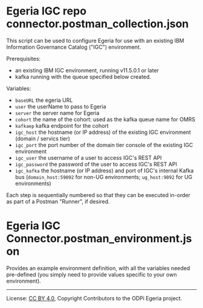 <!-- SPDX-License-Identifier: Apache-2.0 -->
<!-- Copyright Contributors to the ODPi Egeria project. -->

# Egeria IGC repo connector.postman_collection.json

This script can be used to configure Egeria for use with an existing IBM Information Governance Catalog ("IGC") environment.

Prerequisites:

- an existing IBM IGC environment, running v11.5.0.1 or later
- kafka running with the queue specified below created. 

Variables:

- `baseURL` the egeria URL
- `user` the userName to pass to Egeria
- `server` the server name for Egeria
- `cohort` the name of the cohort: used as the kafka queue name for OMRS
- `kafkaep` kafka endpoint for the cohort
- `igc_host` the hostname (or IP address) of the existing IGC environment (domain / servics tier)
- `igc_port` the port number of the domain tier console of the existing IGC environment
- `igc_user` the username of a user to access IGC's REST API
- `igc_password` the password of the user to access IGC's REST API
- `igc_kafka` the hostname (or IP address) and port of IGC's internal Kafka bus (`domain_host:59092` for non-UG environments; `ug_host:9092` for UG environments)

Each step is sequentially numbered so that they can be executed in-order as part of a Postman "Runner", if desired.

# Egeria IGC Connector.postman_environment.json

Provides an example environment definition, with all the variables needed pre-defined (you simply need to provide values specific to your own environment).


----
License: [CC BY 4.0](https://creativecommons.org/licenses/by/4.0/),
Copyright Contributors to the ODPi Egeria project.
